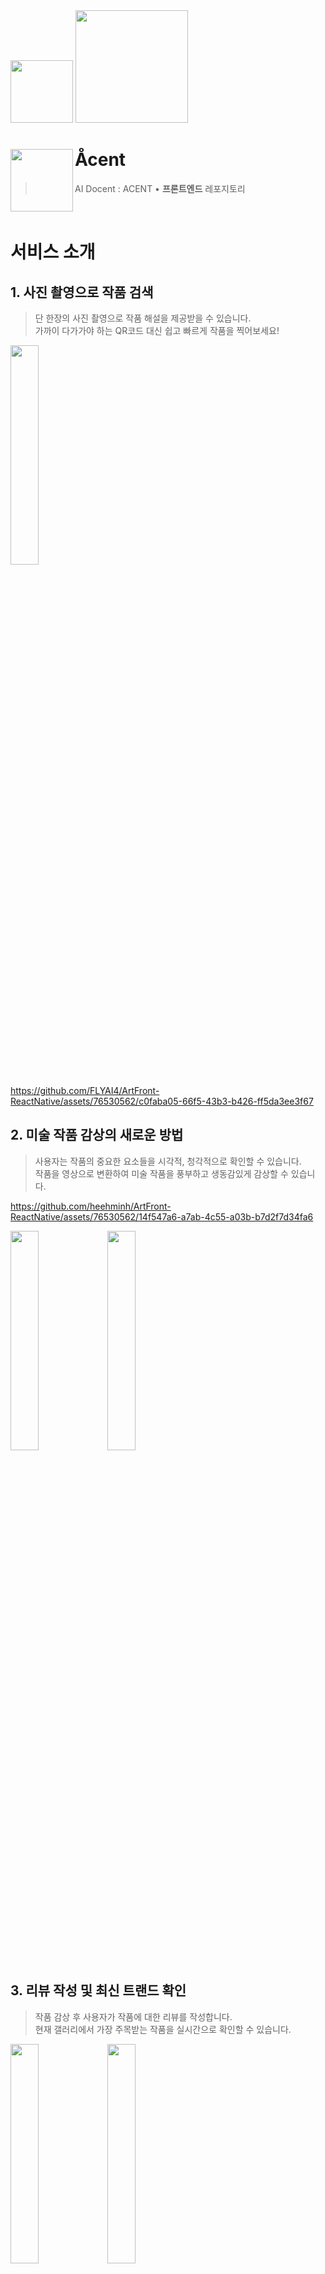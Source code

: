 <div>
  <img src="https://github.com/FLYAI4/ArtFront-ReactNative/assets/76530562/20326850-aa80-4398-a2a2-c47542a3890c" width="100px" />
  <img src="https://github.com/FLYAI4/ArtFront-ReactNative/assets/76530562/c1ab3a54-cb31-4849-b9c7-53271119e623" width="180px" />
</div>

# Åcent <img src="https://github.com/FLYAI4/ArtFront-ReactNative/assets/76530562/f2c36d79-cf38-48c4-a919-2b0a9d31f1d3" align=left width=100>

> AI Docent : ACENT • <b>프론트엔드</b> 레포지토리

<br />

# 서비스 소개 
## 1. 사진 촬영으로 작품 검색 
> 단 한장의 사진 촬영으로 작품 해설을 제공받을 수 있습니다. <br />가까이 다가가야 하는 QR코드 대신 쉽고 빠르게 작품을 찍어보세요!

<img src="https://github.com/FLYAI4/ArtFront-ReactNative/assets/76530562/a609751a-697f-4506-a2d5-cdb453166eee" width="30%" />

https://github.com/FLYAI4/ArtFront-ReactNative/assets/76530562/c0faba05-66f5-43b3-b426-ff5da3ee3f67



## 2. 미술 작품 감상의 새로운 방법 
> 사용자는 작품의 중요한 요소들을 시각적, 청각적으로 확인할 수 있습니다. <br />작품을 영상으로 변환하여 미술 작품을 풍부하고 생동감있게 감상할 수 있습니다.


https://github.com/heehminh/ArtFront-ReactNative/assets/76530562/14f547a6-a7ab-4c55-a03b-b7d2f7d34fa6


<img src="https://github.com/FLYAI4/ArtFront-ReactNative/assets/76530562/1055cbbc-c1bd-4a24-bbd6-97a35b2dc7c4" width="30%" />
<img src="https://github.com/FLYAI4/ArtFront-ReactNative/assets/76530562/22cca5a5-64a0-43b6-b2ab-f5ce8f65ad45" width="30%" />

## 3. 리뷰 작성 및 최신 트랜드 확인 
> 작품 감상 후 사용자가 작품에 대한 리뷰를 작성합니다. <br />현재 갤러리에서 가장 주목받는 작품을 실시간으로 확인할 수 있습니다.

<img src="https://github.com/FLYAI4/ArtFront-ReactNative/assets/76530562/1ffd2c76-bfd4-4eda-865a-d7e492e10fc6" width="30%" />
<img src="https://github.com/FLYAI4/ArtFront-ReactNative/assets/76530562/606c67cc-638e-4458-8fcc-e084f2fdf48c" width="30%" />
<br /> <br />

# 기술스택 
<div align="left">
<div>
<img src="https://img.shields.io/badge/TypeScript-3178C6?style=flat-square&logo=typescript&logoColor=white">
<img src="https://img.shields.io/badge/ReactNative-61DAFB?style=flat-square&logo=React&logoColor=000000"/>
<img src="https://img.shields.io/badge/React Query-FF4154?style=flat-square&logo=reactquery&logoColor=white">
<img src="https://img.shields.io/badge/Recoil-121212?style=flat-square&logo=react&logoColor=white">
<img src="https://img.shields.io/badge/ESlint-4B32C3?style=flat-square&logo=eslint&logoColor=white">
<img src="https://img.shields.io/badge/Prettier-F7B93E?style=flat-square&logo=prettier&logoColor=white">

<br /> <br />

![Group 3036 (2)](https://github.com/FLYAI4/ArtFront-ReactNative/assets/76530562/bdb9fc46-7f6d-4420-a12d-bccb9bdec685)
